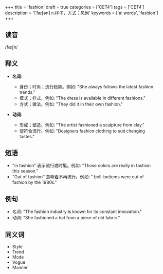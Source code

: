 +++
title = 'fashion'
draft = true
categories = ['CET4']
tags = ['CET4']
description = '[ˈfæ∫ən] n.样子，方式；风尚'
keywords = ['ai words', 'fashion']
+++

## 读音
/fæʃn/

## 释义
- **名词**: 
    - 身份；时尚；流行趋势。例如: "She always follows the latest fashion trends."
    - 模式；样式。例如: "The dress is available in different fashions."
    - 方式；做法。例如: "They did it in their own fashion."

- **动词**:
    - 形成；塑造。例如: "The artist fashioned a sculpture from clay."
    - 使符合流行。例如: "Designers fashion clothing to suit changing tastes."

## 短语
- "In fashion" 表示流行或时髦。例如: "Those colors are really in fashion this season."
- "Out of fashion" 意味着不再流行。例如: " bell-bottoms were out of fashion by the 1980s."

## 例句
- 名词: "The fashion industry is known for its constant innovation."
- 动词: "She fashioned a hat from a piece of old fabric."

## 同义词
- Style
- Trend
- Mode
- Vogue
- Manner
